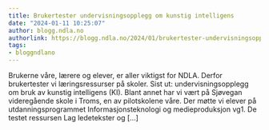 ```yaml
---
title: Brukertester undervisningsopplegg om kunstig intelligens
date: "2024-01-11 10:25:07"
author: blogg.ndla.no
authorlink: https://blogg.ndla.no/2024/01/brukertester-undervisningsopplegg-om-kunstig-intelligens/
tags:
- bloggndlano
---
```

Brukerne våre, lærere og elever, er aller viktigst for NDLA. Derfor brukertester vi læringsressurser på skoler. Sist ut: undervisningsopplegg om bruk av kunstig intelligens (KI). Blant annet har vi vært på Sjøvegan videregående skole i Troms, en av pilotskolene våre. Der møtte vi elever på utdanningsprogrammet Informasjonsteknologi og medieproduksjon vg1. De testet ressursen&#160;Lag ledetekster og [&#8230;]